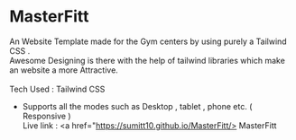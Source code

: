 # MasterFitt
An Website Template made for the Gym centers by using purely a Tailwind CSS .<br>
Awesome Designing is there with the help of tailwind libraries which make an website a more Attractive.<br><br>
Tech Used : Tailwind CSS 
<br>
* Supports all the modes such as Desktop , tablet , phone etc. ( Responsive ) <br>
Live link : <a href="https://sumitt10.github.io/MasterFitt/> MasterFitt </a>
